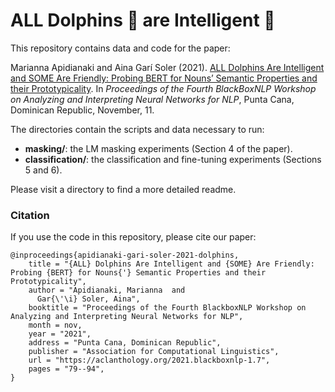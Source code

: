 
# ALL Dolphins 🐬 are Intelligent 🧠

This repository contains data and code for the paper:

Marianna Apidianaki and Aina Garí Soler (2021). [ALL Dolphins Are Intelligent and SOME Are Friendly: Probing BERT for Nouns’ Semantic Properties and their Prototypicality](https://aclanthology.org/2021.blackboxnlp-1.7/). In _Proceedings of the Fourth BlackBoxNLP Workshop on Analyzing and Interpreting Neural Networks for NLP_, Punta Cana, Dominican Republic, November, 11.

The directories contain the scripts and data necessary to run:

* **masking/**: the LM masking experiments (Section 4 of the paper).
* **classification/**: the classification and fine-tuning experiments (Sections 5 and 6).

Please visit a directory to find a more detailed readme.

### Citation

If you use the code in this repository, please cite our paper:
```
@inproceedings{apidianaki-gari-soler-2021-dolphins,
    title = "{ALL} Dolphins Are Intelligent and {SOME} Are Friendly: Probing {BERT} for Nouns{'} Semantic Properties and their Prototypicality",
    author = "Apidianaki, Marianna  and
      Gar{\'\i} Soler, Aina",
    booktitle = "Proceedings of the Fourth BlackboxNLP Workshop on Analyzing and Interpreting Neural Networks for NLP",
    month = nov,
    year = "2021",
    address = "Punta Cana, Dominican Republic",
    publisher = "Association for Computational Linguistics",
    url = "https://aclanthology.org/2021.blackboxnlp-1.7",
    pages = "79--94",   
}

```
